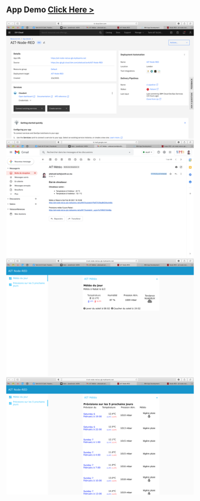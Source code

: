 ## App Demo [Click Here >](https://ait-node-red.eu-gb.mybluemix.net/ui/#!/0?socketid=jdrUtM3uk3y5ty43AAAN)

<img src="ScreenShot/1.png"/>
<img src="ScreenShot/2.png"/>
<img src="ScreenShot/3.png"/>
<img src="ScreenShot/4.png"/>

